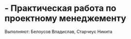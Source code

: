 # - Практическая работа по проектному менеджементу

Выполняют:
Белоусов Владислав, 
Старчеус Никита

